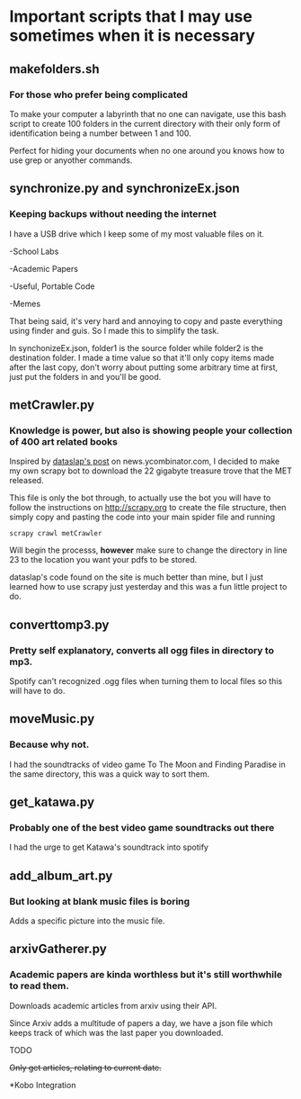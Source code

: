 # Important scripts that I may use sometimes when it is necessary

## makefolders.sh
### For those who prefer being complicated

To make your computer a labyrinth that no one can navigate, use this bash script to create 100 folders in the current directory with their only form of identification being a number between 1 and 100.

Perfect for hiding your documents when no one around you knows how to use grep or anyother commands.

## synchronize.py and synchronizeEx.json
### Keeping backups without needing the internet

I have a USB drive which I keep some of my most valuable files on it. 

-School Labs

-Academic Papers

-Useful, Portable Code

-Memes

That being said, it's very hard and annoying to copy and paste everything using finder and guis. So I made this to simplify the task.

In synchonizeEx.json, folder1 is the source folder while folder2 is the destination folder. I made a time value so that it'll only copy items made after the last copy, don't worry about putting some arbitrary time at first, just put the folders in and you'll be good.

## metCrawler.py
### Knowledge is power, but also is showing people your collection of 400 art related books

Inspired by [dataslap's post](https://news.ycombinator.com/item?id=16303046) on news.ycombinator.com, I decided to make my own scrapy bot to download the 22 gigabyte treasure trove that the MET released.

This file is only the bot through, to actually use the bot you will have to follow the instructions on http://scrapy.org to create the file structure, then simply copy and pasting the code into your main spider file and running

`scrapy crawl metCrawler`

Will begin the processs, **however** make sure to change the directory in line 23 to the location you want your pdfs to be stored. 

dataslap's code found on the site is much better than mine, but I just learned how to use scrapy just yesterday and this was a fun little project to do.

## converttomp3.py
### Pretty self explanatory, converts all ogg files in directory to mp3.

Spotify can't recognized .ogg files when turning them to local files so this will have to do.

## moveMusic.py
### Because why not.

I had the soundtracks of video game To The Moon and Finding Paradise in the same directory, this was a quick way to sort them.

## get_katawa.py
### Probably one of the best video game soundtracks out there

I had the urge to get Katawa's soundtrack into spotify

## add_album_art.py
### But looking at blank music files is boring

Adds a specific picture into the music file.

## arxivGatherer.py
### Academic papers are kinda worthless but it's still worthwhile to read them.

Downloads academic articles from arxiv using their API.

Since Arxiv adds a multitude of papers a day, we have a json file which keeps track of which was the last paper you downloaded. 

TODO

~~Only get articles, relating to current date.~~

*Kobo Integration

